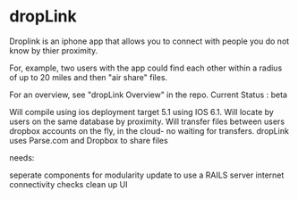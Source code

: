 dropLink
========

Droplink is an iphone app that allows you to connect with people you do not know by thier proximity.


For, example, two users with the app could find each other within a radius of up to 20 miles and then  "air share" files.

For an overview, see "dropLink Overview" in the repo.
Current Status : beta

Will compile using ios deployment target 5.1 using IOS 6.1.
Will locate by users on the same database by proximity.
Will transfer files between users dropbox accounts on the fly, in the cloud- no waiting for transfers.
dropLink uses Parse.com and Dropbox to share files



needs:
 
seperate components for modularity
update to use a RAILS server
internet connectivity checks
clean up UI






